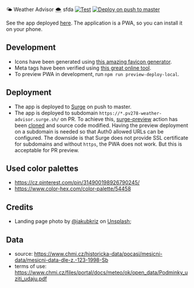 🌤️ Weather Advisor 🌨
sfda
[![Test](https://github.com/petr7555/pv278-weather-advisor/actions/workflows/test.yml/badge.svg)](https://github.com/petr7555/pv278-weather-advisor/actions/workflows/test.yml)
[![Deploy on push to master](https://github.com/petr7555/pv278-weather-advisor/actions/workflows/deploy_master.yml/badge.svg)](https://github.com/petr7555/pv278-weather-advisor/actions/workflows/deploy_master.yml)

See the app deployed [here](https://pv278-weather-advisor.surge.sh/).
The application is a PWA, so you can install it on your phone.

## Development

- Icons have been generated using [this amazing favicon generator](https://realfavicongenerator.net/).
- Meta tags have been verified using [this great online tool](https://metatags.io/).
- To preview PWA in development, run `npm run preview-deploy-local`.

## Deployment

- The app is deployed to [Surge](https://pv278-weather-advisor.surge.sh/) on push to master.
- The app is deployed to subdomain `https://*.pv278-weather-advisor.surge.sh/` on PR.
  To achieve this, [surge-preview](https://github.com/afc163/surge-preview) action has
  been [cloned](https://github.com/petr7555/surge-preview) and source code modified.
  Having the preview deployment on a subdomain is needed so that Auth0 allowed URLs can be configured.
  The downside is that Surge does not provide SSL certificate for subdomains and without `https`,
  the PWA does not work. But this is acceptable for PR preview.

## Used color palettes
- https://cz.pinterest.com/pin/314900198926790245/
- https://www.color-hex.com/color-palette/54458

## Credits
- Landing page photo by [@jakubkriz](https://unsplash.com/@jakubkriz) on [Unsplash](https://unsplash.com/photos/06lv_LBX3pk);

## Data
- source: https://www.chmi.cz/historicka-data/pocasi/mesicni-data/mesicni-data-dle-z.-123-1998-Sb
- terms of use: https://www.chmi.cz/files/portal/docs/meteo/ok/open_data/Podminky_uziti_udaju.pdf

